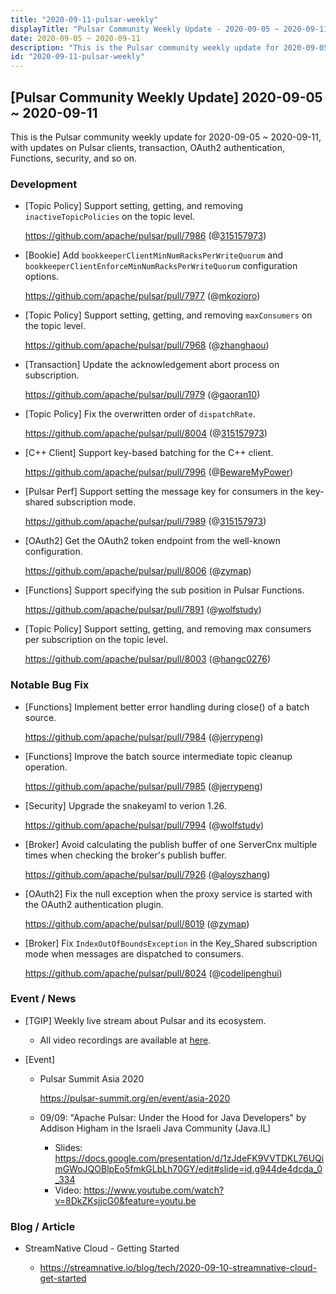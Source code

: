 ```yaml
---
title: "2020-09-11-pulsar-weekly"
displayTitle: "Pulsar Community Weekly Update - 2020-09-05 ~ 2020-09-11"
date: 2020-09-05 ~ 2020-09-11
description: "This is the Pulsar community weekly update for 2020-09-05 ~ 2020-09-11, with updates on Pulsar clients, transaction, OAuth2 authentication, Functions, security, and so on."
id: "2020-09-11-pulsar-weekly"
---
```


## [Pulsar Community Weekly Update] 2020-09-05 ~ 2020-09-11

This is the Pulsar community weekly update for 2020-09-05 ~ 2020-09-11, with updates on Pulsar clients, transaction, OAuth2 authentication, Functions, security, and so on.

### Development

- [Topic Policy] Support setting, getting, and removing `inactiveTopicPolicies` on the topic level.

    https://github.com/apache/pulsar/pull/7986 (@[315157973](https://github.com/315157973))

- [Bookie] Add `bookkeeperClientMinNumRacksPerWriteQuorum` and `bookkeeperClientEnforceMinNumRacksPerWriteQuorum` configuration options.

    https://github.com/apache/pulsar/pull/7977 (@[mkozioro](https://github.com/mkozioro))

- [Topic Policy] Support setting, getting, and removing `maxConsumers` on the topic level.

    https://github.com/apache/pulsar/pull/7968 (@[zhanghaou](https://github.com/zhanghaou))

- [Transaction] Update the acknowledgement abort process on subscription.

    https://github.com/apache/pulsar/pull/7979 (@[gaoran10](https://github.com/gaoran10))

- [Topic Policy] Fix the overwritten order of `dispatchRate`.

    https://github.com/apache/pulsar/pull/8004 (@[315157973](https://github.com/315157973))

- [C++ Client] Support key-based batching for the C++ client.

    https://github.com/apache/pulsar/pull/7996 (@[BewareMyPower](https://github.com/BewareMyPower))

- [Pulsar Perf] Support setting the message key for consumers in the key-shared subscription mode.

    https://github.com/apache/pulsar/pull/7989 (@[315157973](https://github.com/315157973))

- [OAuth2] Get the OAuth2 token endpoint from the well-known configuration.

    https://github.com/apache/pulsar/pull/8006 (@[zymap](https://github.com/zymap))

- [Functions] Support specifying the sub position in Pulsar Functions.

    https://github.com/apache/pulsar/pull/7891 (@[wolfstudy](https://github.com/wolfstudy))

- [Topic Policy] Support setting, getting, and removing max consumers per subscription on the topic level.

    https://github.com/apache/pulsar/pull/8003 (@[hangc0276](https://github.com/hangc0276))

### Notable Bug Fix

- [Functions] Implement better error handling during close() of a batch source.

    https://github.com/apache/pulsar/pull/7984 (@[jerrypeng](https://github.com/jerrypeng))

- [Functions] Improve the batch source intermediate topic cleanup operation.

    https://github.com/apache/pulsar/pull/7985 (@[jerrypeng](https://github.com/jerrypeng))

- [Security] Upgrade the snakeyaml to verion 1.26.

    https://github.com/apache/pulsar/pull/7994 (@[wolfstudy](https://github.com/wolfstudy))

- [Broker] Avoid calculating the publish buffer of one ServerCnx multiple times when checking the broker's publish buffer.

    https://github.com/apache/pulsar/pull/7926 (@[aloyszhang](https://github.com/aloyszhang))

- [OAuth2] Fix the null exception when the proxy service is started with the OAuth2 authentication plugin.

    https://github.com/apache/pulsar/pull/8019 (@[zymap](https://github.com/zymap))

- [Broker] Fix `IndexOutOfBoundsException` in the Key_Shared subscription mode when messages are dispatched to consumers.

    https://github.com/apache/pulsar/pull/8024 (@[codelipenghui](https://github.com/codelipenghui))

### Event / News

- [TGIP] Weekly live stream about Pulsar and its ecosystem.

  - All video recordings are available at [here](https://streamnative.io/resource#tgip).

- [Event]

  -  Pulsar Summit Asia 2020

     https://pulsar-summit.org/en/event/asia-2020

  - 09/09: "Apache Pulsar: Under the Hood for Java Developers" by Addison Higham in the Israeli Java Community (Java.IL)

    - Slides: https://docs.google.com/presentation/d/1zJdeFK9VVTDKL76UQimGWoJQOBlpEo5fmkGLbLh70GY/edit#slide=id.g944de4dcda_0_334
    - Video: https://www.youtube.com/watch?v=8DkZKsjjcG0&feature=youtu.be

### Blog / Article

- StreamNative Cloud - Getting Started

  -  https://streamnative.io/blog/tech/2020-09-10-streamnative-cloud-get-started